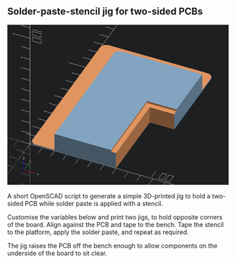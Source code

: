 ## Solder-paste-stencil jig for two-sided PCBs

<img src="./doc/render.png" width=700/>

A short OpenSCAD script to generate a simple 3D-printed jig to hold a two-sided
PCB while solder paste is applied with a stencil.

Customise the variables below and print two jigs, to hold opposite corners of
the board. Align against the PCB and tape to the bench.  Tape the stencil to
the platform, apply the solder paste, and repeat as required.

The jig raises the PCB off the bench enough to allow components on the
underside of the board to sit clear.
